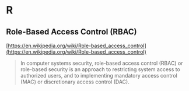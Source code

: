# R

## Role-Based Access Control (RBAC)

[https://en.wikipedia.org/wiki/Role-based_access_control](https://en.wikipedia.org/wiki/Role-based_access_control)

> In computer systems security, role-based access control (RBAC) or role-based security is an approach to restricting system access to authorized users, and to implementing mandatory access control (MAC) or discretionary access control (DAC).
